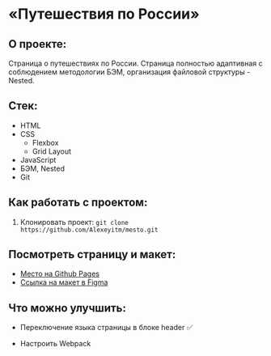 # «Путешествия по России»

## О проекте:

Страница о путешествиях по России. Страница полностью адаптивная с соблюдением методологии БЭМ, организация файловой структуры - Nested.

## Стек:

* HTML
* CSS
    * Flexbox
    * Grid Layout
* JavaScript
* БЭМ, Nested
* Git

## Как работать с проектом:

1. Клонировать проект:
   `git clone https://github.com/Alexeyitm/mesto.git`

## Посмотреть страницу и макет:

* [Место на Github Pages](https://alexeyitm.github.io/russian-travel/)
* [Ссылка на макет в Figma](https://www.figma.com/file/5S2WSbEFL6awjVWJ0NWL8Q/Sprint-3_-Russia-_-desktop-mobile?node-id=28503%3A0)

## Что можно улучшить:

* Переключение языка страницы в блоке header &#9989;

* Настроить Webpack
